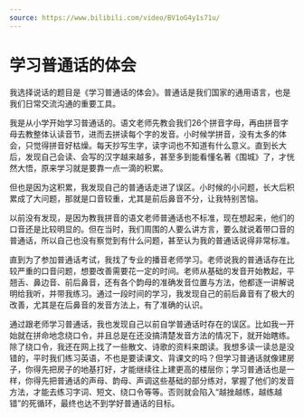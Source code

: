 ```yaml
---
source: https://www.bilibili.com/video/BV1oG4y1s71u/
---
```


# 学习普通话的体会

我选择说话的题目是《学习普通话的体会》。普通话是我们国家的通用语言，也是我们日常交流沟通的重要工具。

我是从小学开始学习普通话的。语文老师先教会我们26个拼音字母，再由拼音字母去教整体认读音节，进而去拼读每个字的发音。小时候学拼音，没有太多的体会，只觉得拼音好枯燥。每天抄写生字，读字词也不知道有什么意义。直到长大后，发现自己会读、会写的汉字越来越多，甚至多到能看懂名著《围城》了，才恍然大悟，原来学习就是要靠一点一滴的积累。

但也是因为这积累，我发现自己的普通话走进了误区。小时候的小问题，长大后积累成了大问题，那就是口音较重，尤其是前后鼻音不分，让我特别苦恼。

以前没有发现，是因为教我拼音的语文老师普通话也不标准，现在想起来，他们的口音还是比较明显的。但在当时，我们周围的人要么讲方言，要么就说着带口音的普通话，所以自己也没有察觉到有什么问题，甚至认为我的普通话说得非常标准。

直到为了参加普通话考试，我找了专业的播音老师学习。老师说我的普通话存在比较严重的口音问题，想要改善需要花一定的时间。老师从基础的发音开始教起，平翘舌、鼻边音、前后鼻音，还有各个韵母的准确发音位置与方法，他都逐一讲解说明给我听，并带我练习。通过一段时间的学习，我发现自己的前后鼻音有了极大的改善，尤其是在后鼻音的发音方法上，有了准确的认识。

通过跟老师学习普通话，我也发现自己以前自学普通话时存在的误区。比如我一开始就在拼命地念绕口令，并且总是在还没搞清楚发音方法的情况下，就开始瞎练。除了绕口令，我还在网上找了一些散文、诗歌的资料来朗读。我想多读一读总是没错的，平时我们练习英语，不也是要读课文、背课文的吗？但学习普通话就像建房子，你得先把房子的地基打好，才能继续往上建更高的楼层你；学习普通话也是一样，你得先把普通话的声母、韵母、声调这些基础的部分练对，掌握了他们的发音方法，才能去练习字词、短文、绕口令等等。否则就会陷入“越挫越练，越练越错”的死循环，最终也达不到学好普通话的目标。
